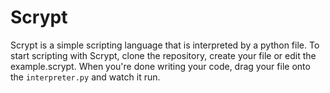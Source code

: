 # Scrypt
Scrypt is a simple scripting language that is interpreted by a python file.
To start scripting with Scrypt, clone the repository, create your file or edit the example.scrypt.
When you're done writing your code, drag your file onto the `interpreter.py` and watch it run.